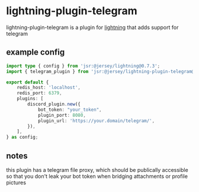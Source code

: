 # lightning-plugin-telegram

lightning-plugin-telegram is a plugin for [lightning](https://williamhroning.eu.org/lightning)
that adds support for telegram

## example config

```ts
import type { config } from 'jsr:@jersey/lightning@0.7.3';
import { telegram_plugin } from 'jsr:@jersey/lightning-plugin-telegram@0.7.3';

export default {
	redis_host: 'localhost',
	redis_port: 6379,
	plugins: [
		discord_plugin.new({
			bot_token: "your_token",
			plugin_port: 8080,
			plugin_url: 'https://your.domain/telegram/',
		}),
	],
} as config;
```

## notes

this plugin has a telegram file proxy, which should be publically accessible so that you don't leak your bot token when bridging attachments or profile pictures